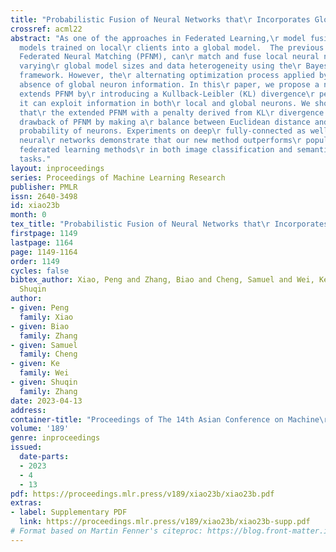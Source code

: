 ```yaml
---
title: "Probabilistic Fusion of Neural Networks that\r Incorporates Global Information"
crossref: acml22
abstract: "As one of the approaches in Federated Learning,\r model fusion distills
  models trained on local\r clients into a global model.  The previous method,\r Probabilistic
  Federated Neural Matching (PFNM), can\r match and fuse local neural networks with
  varying\r global model sizes and data heterogeneity using the\r Bayesian nonparametric
  framework. However, the\r alternating optimization process applied by PFNM\r causes
  absence of global neuron information. In this\r paper, we propose a new method that
  extends PFNM by\r introducing a Kullback-Leibler (KL) divergence\r penalty, so that
  it can exploit information in both\r local and global neurons. We show theoretically
  that\r the extended PFNM with a penalty derived from KL\r divergence can fix the
  drawback of PFNM by making a\r balance between Euclidean distance and the prior\r
  probability of neurons. Experiments on deep\r fully-connected as well as deep convolutional
  neural\r networks demonstrate that our new method outperforms\r popular state-of-the-art
  federated learning methods\r in both image classification and semantic\r segmentation
  tasks."
layout: inproceedings
series: Proceedings of Machine Learning Research
publisher: PMLR
issn: 2640-3498
id: xiao23b
month: 0
tex_title: "Probabilistic Fusion of Neural Networks that\r Incorporates Global Information"
firstpage: 1149
lastpage: 1164
page: 1149-1164
order: 1149
cycles: false
bibtex_author: Xiao, Peng and Zhang, Biao and Cheng, Samuel and Wei, Ke and Zhang,
  Shuqin
author:
- given: Peng
  family: Xiao
- given: Biao
  family: Zhang
- given: Samuel
  family: Cheng
- given: Ke
  family: Wei
- given: Shuqin
  family: Zhang
date: 2023-04-13
address:
container-title: "Proceedings of The 14th Asian Conference on Machine\r Learning"
volume: '189'
genre: inproceedings
issued:
  date-parts:
  - 2023
  - 4
  - 13
pdf: https://proceedings.mlr.press/v189/xiao23b/xiao23b.pdf
extras:
- label: Supplementary PDF
  link: https://proceedings.mlr.press/v189/xiao23b/xiao23b-supp.pdf
# Format based on Martin Fenner's citeproc: https://blog.front-matter.io/posts/citeproc-yaml-for-bibliographies/
---
```

